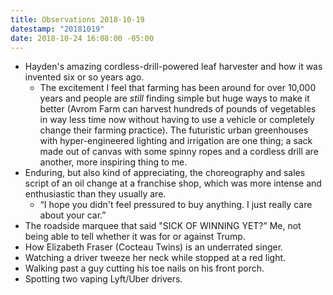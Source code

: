 ```yaml
---
title: Observations 2018-10-19
datestamp: "20181019"
date: 2018-10-24 16:08:00 -05:00
---
```


- Hayden's amazing cordless-drill-powered leaf harvester and how it was invented six or so years ago.
	- The excitement I feel that farming has been around for over 10,000 years and people are *still* finding simple but huge ways to make it better (Avrom Farm can harvest hundreds of pounds of vegetables in way less time now without having to use a vehicle or completely change their farming practice). The futuristic urban greenhouses with hyper-engineered lighting and irrigation are one thing; a sack made out of canvas with some spinny ropes and a cordless drill are another, more inspiring thing to me.
- Enduring, but also kind of appreciating, the choreography and sales script of an oil change at a franchise shop, which was more intense and enthusiastic than they usually are.
	- “I hope you didn't feel pressured to buy anything. I just really care about your car.”
- The roadside marquee that said "SICK OF WINNING YET?” Me, not being able to tell whether it was for or against Trump.
- How Elizabeth Fraser (Cocteau Twins) is an underrated singer.
- Watching a driver tweeze her neck while stopped at a red light.
- Walking past a guy cutting his toe nails on his front porch.
- Spotting two vaping Lyft/Uber drivers.

